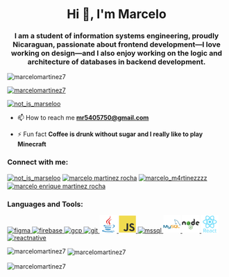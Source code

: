 <h1 align="center">Hi 👋, I'm Marcelo</h1>
<h3 align="center">I am a student of information systems engineering, proudly Nicaraguan, passionate about frontend development—I love working on design—and I also enjoy working on the logic and architecture of databases in backend development.</h3>

<p align="left"> <img src="https://komarev.com/ghpvc/?username=marcelomartinez7&label=Profile%20views&color=0e75b6&style=flat" alt="marcelomartinez7" /> </p>

<p align="left"> <a href="https://github.com/ryo-ma/github-profile-trophy"><img src="https://github-profile-trophy.vercel.app/?username=marcelomartinez7" alt="marcelomartinez7" /></a> </p>

<p align="left"> <a href="https://twitter.com/not_is_marseloo" target="blank"><img src="https://img.shields.io/twitter/follow/not_is_marseloo?logo=twitter&style=for-the-badge" alt="not_is_marseloo" /></a> </p>

- 📫 How to reach me **mr5405750@gmail.com**

- ⚡ Fun fact **Coffee is drunk without sugar and I really like to play Minecraft**

<h3 align="left">Connect with me:</h3>
<p align="left">
<a href="https://twitter.com/not_is_marseloo" target="blank"><img align="center" src="https://raw.githubusercontent.com/rahuldkjain/github-profile-readme-generator/master/src/images/icons/Social/twitter.svg" alt="not_is_marseloo" height="30" width="40" /></a>
<a href="https://fb.com/marcelo martinez rocha" target="blank"><img align="center" src="https://raw.githubusercontent.com/rahuldkjain/github-profile-readme-generator/master/src/images/icons/Social/facebook.svg" alt="marcelo martinez rocha" height="30" width="40" /></a>
<a href="https://instagram.com/marcelo_m4rtinezzzz" target="blank"><img align="center" src="https://raw.githubusercontent.com/rahuldkjain/github-profile-readme-generator/master/src/images/icons/Social/instagram.svg" alt="marcelo_m4rtinezzzz" height="30" width="40" /></a>
<a href="https://www.youtube.com/c/marcelo enrique martinez rocha" target="blank"><img align="center" src="https://raw.githubusercontent.com/rahuldkjain/github-profile-readme-generator/master/src/images/icons/Social/youtube.svg" alt="marcelo enrique martinez rocha" height="30" width="40" /></a>
</p>

<h3 align="left">Languages and Tools:</h3>
<p align="left"> <a href="https://www.figma.com/" target="_blank" rel="noreferrer"> <img src="https://www.vectorlogo.zone/logos/figma/figma-icon.svg" alt="figma" width="40" height="40"/> </a> <a href="https://firebase.google.com/" target="_blank" rel="noreferrer"> <img src="https://www.vectorlogo.zone/logos/firebase/firebase-icon.svg" alt="firebase" width="40" height="40"/> </a> <a href="https://cloud.google.com" target="_blank" rel="noreferrer"> <img src="https://www.vectorlogo.zone/logos/google_cloud/google_cloud-icon.svg" alt="gcp" width="40" height="40"/> </a> <a href="https://git-scm.com/" target="_blank" rel="noreferrer"> <img src="https://www.vectorlogo.zone/logos/git-scm/git-scm-icon.svg" alt="git" width="40" height="40"/> </a> <a href="https://www.java.com" target="_blank" rel="noreferrer"> <img src="https://raw.githubusercontent.com/devicons/devicon/master/icons/java/java-original.svg" alt="java" width="40" height="40"/> </a> <a href="https://developer.mozilla.org/en-US/docs/Web/JavaScript" target="_blank" rel="noreferrer"> <img src="https://raw.githubusercontent.com/devicons/devicon/master/icons/javascript/javascript-original.svg" alt="javascript" width="40" height="40"/> </a> <a href="https://www.microsoft.com/en-us/sql-server" target="_blank" rel="noreferrer"> <img src="https://www.svgrepo.com/show/303229/microsoft-sql-server-logo.svg" alt="mssql" width="40" height="40"/> </a> <a href="https://www.mysql.com/" target="_blank" rel="noreferrer"> <img src="https://raw.githubusercontent.com/devicons/devicon/master/icons/mysql/mysql-original-wordmark.svg" alt="mysql" width="40" height="40"/> </a> <a href="https://nodejs.org" target="_blank" rel="noreferrer"> <img src="https://raw.githubusercontent.com/devicons/devicon/master/icons/nodejs/nodejs-original-wordmark.svg" alt="nodejs" width="40" height="40"/> </a> <a href="https://reactjs.org/" target="_blank" rel="noreferrer"> <img src="https://raw.githubusercontent.com/devicons/devicon/master/icons/react/react-original-wordmark.svg" alt="react" width="40" height="40"/> </a> <a href="https://reactnative.dev/" target="_blank" rel="noreferrer"> <img src="https://reactnative.dev/img/header_logo.svg" alt="reactnative" width="40" height="40"/> </a> </p>

<p><img align="left" src="https://github-readme-stats.vercel.app/api/top-langs?username=marcelomartinez7&show_icons=true&locale=en&layout=compact" alt="marcelomartinez7" /></p>

<p>&nbsp;<img align="center" src="https://github-readme-stats.vercel.app/api?username=marcelomartinez7&show_icons=true&locale=en" alt="marcelomartinez7" /></p>

<p><img align="center" src="https://github-readme-streak-stats.herokuapp.com/?user=marcelomartinez7&" alt="marcelomartinez7" /></p>
